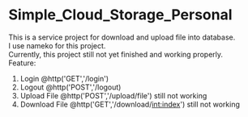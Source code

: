 # Simple_Cloud_Storage_Personal

This is a service project for download and upload file into database.
<br>
I use nameko for this project.
<br>
Currently, this project still not yet finished and working properly.
<br>
Feature:
1. Login @http('GET','/login')
2. Logout @http('POST','/logout)
3. Upload File  @http('POST','/upload/file') still not working
4. Download File @http('GET','/download/<int:index>') still not working
